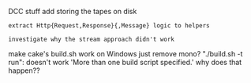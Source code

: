 DCC stuff
    add storing the tapes on disk

	extract Http{Request,Response}{,Message} logic to helpers

	investigate why the stream approach didn't work

make cake's build.sh work on Windows
    just remove mono?
    "./build.sh -t run": doesn't work 'More than one build script specified.'
        why does that happen??